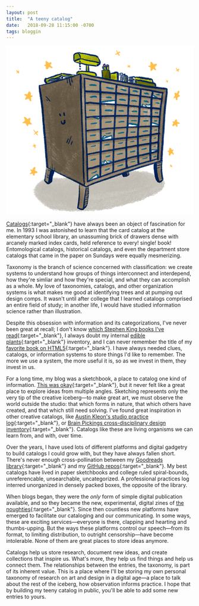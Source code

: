 ```yaml
---
layout: post
title:  "A teeny catalog"
date:   2018-09-28 11:15:00 -0700
tags: bloggin
---
```


![catalog](/assets/postImages/0921-catalog2.gif)

[Catalogs](https://en.wikipedia.org/wiki/Catalog){:target="_blank"} have always been an object of fascination for me. In 1993 I was astonished to learn that the card catalog at the elementary school library, an unassuming brick of drawers dense with arcanely marked index cards, held reference to every! single! book! Entomological catalogs, historical catalogs, and even the department store catalogs that came in the paper on Sundays were equally mesmerizing.

Taxonomy is the branch of science concerned with classification: we create systems to understand how groups of things interconnect and interdepend, how they're simliar and how they're special, and what they can accomplish as a whole. My love of taxonomies, catalogs, and other organization systems is what makes me good at identifying trees and at pumping out design comps. It wasn't until after college that I learned catalogs comprised an entire field of study; in another life, I would have studied information science rather than illustration.

Despite this obsession with information and its categorizations, I've never been great at recall; I don't know [which Stephen King books I've read](https://www.goodreads.com/review/list/1398297-joycer?utf8=%E2%9C%93&search%5Bquery%5D=stephen+king){:target="_blank"}, I always doubt my internal [edible plants](https://www.google.com/search?q=chicken+of+the+woods&source=lnms&tbm=isch&sa=X&ved=0ahUKEwiigK2AjcjdAhW7HjQIHQcfC9YQ_AUIDigB&biw=1680&bih=948){:target="_blank"} inventory, and I can never remember the title of my [favorite book on HTML5](https://books.google.com/books/about/HTML5.html?id=uuGbAgAAQBAJ&source=kp_book_description){:target="_blank"}. I have always needed clues, catalogs, or information systems to store things I'd like to remember. The more we use a system, the more useful it is, so as we invest in them, they invest in us.

For a long time, my blog was a sketchbook, a place to catalog one kind of information. [This was okay](http://teenyrobots.tumblr.com){:target="_blank"}, but it never felt like a great place to explore ideas from multiple angles. Sketching represents only the very tip of the creative iceberg—to make great art, we must observe the world outside the studio: that which forms in nature, that which others have created, and that which still need solving. I've found great inspiration in other creative catalogs, like [Austin Kleon's studio practice log](https://austinkleon.com/){:target="_blank"}, or [Brain Pickings cross-disciplinary design inventory](https://www.brainpickings.org/){:target="_blank"}. Catalogs like these are living organisms we can learn from, and with, over time.

Over the years, I have used lots of different platforms and digital gadgetry to build catalogs I could grow with, but they have always fallen short. There's never enough cross-pollination between my [Goodreads library](https://www.goodreads.com/user/show/1398297-joycer){:target="_blank"} and my [GitHub repos](https://github.com/teenyrobots){:target="_blank"}. My best catalogs have lived in paper sketchbooks and college ruled spiral-bounds, unreferencable, unsearchable, uncategorized. A professional practices log interred unorganized in densely packed boxes, the opposite of the library.

When blogs began, they were the *only* form of simple digital publication available, and so they became the new, experimental, digital zines of [the noughties](https://en.wiktionary.org/wiki/noughties){:target="_blank"}. Since then countless new platforms have emerged to facilitate our cataloging and our communicating. In some ways, these are exciting services—everyone is there, clapping and hearting and thumbs-upping. But the ways these platforms control our speech—from its format, to limiting distribution, to outright censorship—have become intolerable. None of them are great places to store ideas anymore.

Catalogs help us store research, document new ideas, and create collections that inspire us. What's more, they help us find things and help us connect them. The relationships between the entries, the taxonomy, is part of its inherent value. This is a place where I'll be storing my own personal taxonomy of research on art and design in a digital age—a place to talk about the rest of the iceberg, how observation informs practice. I hope that by building my teeny catalog in public, you'll be able to add some new entries to yours.